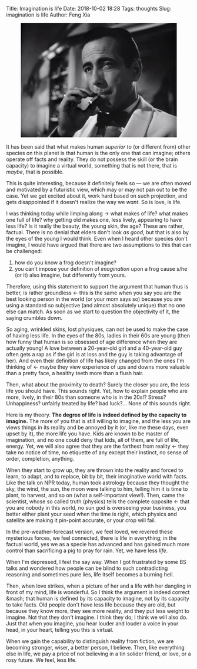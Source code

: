 Title: Imagination is life
Date: 2018-10-02 18:28
Tags: thoughts
Slug: imagination is life
Author: Feng Xia

<figure class="col l8 m8 s12">
  <img src="/images/casablanca.jpg"/>
</figure>


It has been said that what makes human _superior to_ (or different
from) other species on this planet is that human is the only one that
can imagine; others operate off facts and reality. They do not possess
the skill (or the brain capacity) to imagine a virtual world,
something that is not there, that is _maybe_, that is possible.

This is quite interesting, because it definitely feels so &mdash; we
are often moved and motivated by a futuristic view, which may or may
not pan out to be the case. Yet we get excited about it, work hard
based on such projection, and gets disappointed if it doesn't realize
the way we _want_. So is love, is life.

I was thinking today while limping along &rarr; what makes of life?
what makes one full of life?  why getting old makes one, less lively,
appearing to have less life?  Is it really the beauty, the young skin,
the age? These are rather, factual. There is no denial that elders
don't look _as good_, but that is also by the eyes of the young I
would think. Even when I heard other species don't imagine, I would
have argued that there are two assumptions to this that can be
challenged:

1. how do you know a frog doesn't imagine?
2. you can't impose your definition of _imagination_ upon a frog cause
   s/he (or it) also imagine, but differently from yours.
   
Therefore, using this statement to support the argument that human
thus is better, is rather groundless &larr; this is the same when you
say you are the best looking person in the world (or your mom says so)
because you are using a standard so subjective (and almost absolutely
unique) that no one else can match. As soon as we start to question
the objectivity of it, the saying crumbles down.

So aging, wrinkled skins, lost physiques, can not be used to make the
case of having less life. In the eyes of the 80s, ladies in their 60s
are young (then how funny that human is so obsessed of age difference
when they are actually young! A love between a 20-year-old girl and a
40-year-old guy often gets a rap as if the girl is at loss and the guy
is taking advantage of her). And even their definition of life has
likely changed from the ones I'm thinking of &larr; maybe they view
experience of ups and downs more valuable than a pretty face, a
healthy teeth more than a flush hair.

Then, what about the proximity to death? Surely the closer you are,
the less life you should have. This sounds right. Yet, how to explain
people who are more, lively, in their 80s than someone who is in the
20s!? Stress? Unhappiness? unfairly treated by life? bad luck?... None
of this sounds right.

Here is my theory. **The degree of life is indeed defined by the 
capacity to imagine.** The more of you that is still willing to
imagine, and the less you are views things in its reality and be
annoyed by it (or, like me these days, even upset by it), the more
life you have. Kids are known to be master of imagination, and no one
could deny that kids, all of them, are full of life, energy. Yet, we
will also agree that they are the farthest from reality &larr; they
take no notice of time, no etiquette of any except their instinct, no
sense of order, completion, anything.

When they start to grow up, they are thrown into the reality and
forced to learn, to adapt, and to replace, bit by bit, their
imaginative world with facts. Like the talk on NPR today, human took
astrology because they thought the sky, the wind, the sun, the moon
were talking to him, telling him it is time to plant, to harvest, and
so on (what a self-important view!). Then, came the scientist, whose
so called truth (physics) tells the complete opposite &larr; that you
are nobody in this world, no sun god is overseeing your business, you
better either plant your seed when the time is right, which physics
and satellite are making it pin-point accurate, or your crop will
fail. 

In the pre-weather-forecast version, we feel loved, we revered these
mysterious forces, we feel connected, there is life in everything; in
the factual world, yes we as a specie has advanced and has gained much
more control than sacrificing a pig to pray for rain. Yet, we have
less _life_.

When I'm depressed, I feel the say way. When I got frustrated by some
BS talks and wondered how people can be blind to such contradicting
reasoning and sometimes pure lies, life itself becomes a burning hell.

Then, when love strikes, when a picture of her and a life with her
dangling in front of my mind, life is wonderful. So I think the
argument is indeed correct &mash; that human is defined by its
capacity to imagine, not by its capacity to take facts. Old people
don't have less life because they are old, but because they know more,
they see more reality, and they put less weight to imagine. Not that
they don't imagine. I think they do; I think we will also do. Just
that when you imagine, you hear louder and louder a voice in your
head, in your heart, telling you this is virtual.

When we gain the capability to distinguish reality from fiction, we
are becoming stronger, wiser, a better person, I believe. Then, like
everything else in life, we pay a price of not believing in a tin
solider friend, or love, or a rosy future. We feel, less life.
